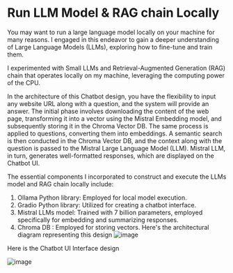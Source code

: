 # Run LLM Model & RAG chain Locally

You may want to run a large language model locally on your machine for many reasons. I engaged in this endeavor to gain a deeper understanding of Large Language Models (LLMs), exploring how to fine-tune and train them.

I experimented with Small LLMs and Retrieval-Augmented Generation (RAG) chain that operates locally on my machine, leveraging the computing power of the CPU. 

In the architecture of this Chatbot design, you have the flexibility to input any website URL along with a question, and the system will provide an answer. The initial phase involves downloading the content of the web page, transforming it into a vector using the Mistral Embedding model, and subsequently storing it in the Chroma Vector DB. The same process is applied to questions, converting them into embeddings. A semantic search is then conducted in the Chroma Vector DB, and the context along with the question is passed to the Mistral Large Language Model (LLM). Mistral LLM, in turn, generates well-formatted responses, which are displayed on the Chatbot UI.

The essential components I incorporated to construct and execute the LLMs model and RAG chain locally include:

1. Ollama Python library: Employed for local model execution.
2. Gradio Python library: Utilized for creating a chatbot interface.
3. Mistral LLMs model: Trained with 7 billion parameters, employed specifically for embedding and summarizing responses.
4. Chroma DB : Employed for storing vectors.
Here's the architectural diagram representing this design
![image](https://github.com/umianta/Run-LLM-Model-Locally/assets/241957/ba4f47dc-b87a-4739-9256-db933787461c)

Here is the Chatbot UI Interface  design 

![image](https://github.com/umianta/Run-LLM-Model-Locally/assets/241957/67bbe293-d8f3-464e-80d8-c1db616d2865)

